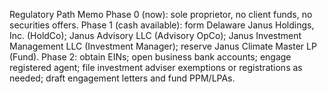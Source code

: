 Regulatory Path Memo
Phase 0 (now): sole proprietor, no client funds, no securities offers.
Phase 1 (cash available): form Delaware Janus Holdings, Inc. (HoldCo); Janus Advisory LLC (Advisory OpCo); Janus Investment Management LLC (Investment Manager); reserve Janus Climate Master LP (Fund).
Phase 2: obtain EINs; open business bank accounts; engage registered agent; file investment adviser exemptions or registrations as needed; draft engagement letters and fund PPM/LPAs.
